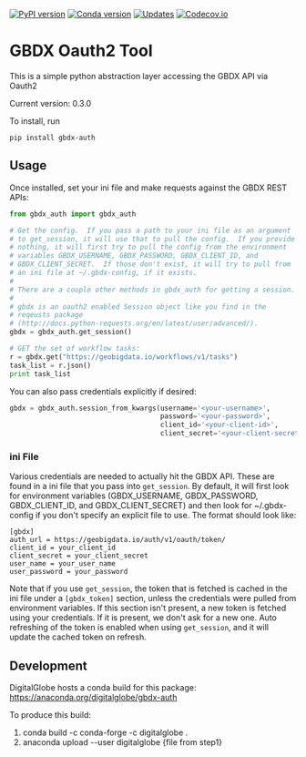 [![PyPI version](https://badge.fury.io/py/gbdx-auth.svg)](https://badge.fury.io/py/gbdx-auth)
[![Conda version](https://anaconda.org/digitalglobe/gbdx-auth/badges/version.svg)](https://anaconda.org/digitalglobe/gbdx-auth)
[![Updates](https://pyup.io/repos/github/TDG-Platform/gbdx-auth/shield.svg)](https://pyup.io/repos/github/TDG-Platform/gbdx-auth/)
[![Codecov.io](https://codecov.io/gh/TDG-Platform/gbdx-auth/branch/master/graph/badge.svg)](https://codecov.io/gh/TDG-Platform/gbdx-auth)

# GBDX Oauth2 Tool

This is a simple python abstraction layer accessing the GBDX API via Oauth2

Current version: 0.3.0

To install, run

```
pip install gbdx-auth
```


## Usage

Once installed, set your ini file and make requests against the GBDX REST APIs:

```python
from gbdx_auth import gbdx_auth

# Get the config.  If you pass a path to your ini file as an argument
# to get_session, it will use that to pull the config.  If you provide
# nothing, it will first try to pull the config from the environment
# variables GBDX_USERNAME, GBDX_PASSWORD, GBDX_CLIENT_ID, and
# GBDX_CLIENT_SECRET.  If those don't exist, it will try to pull from
# an ini file at ~/.gbdx-config, if it exists.
#
# There are a couple other methods in gbdx_auth for getting a session.
#
# gbdx is an oauth2 enabled Session object like you find in the
# reqeusts package
# (http://docs.python-requests.org/en/latest/user/advanced/).
gbdx = gbdx_auth.get_session()

# GET the set of workflow tasks:
r = gbdx.get("https://geobigdata.io/workflows/v1/tasks")
task_list = r.json()
print task_list
```

You can also pass credentials explicitly if desired:

```python
gbdx = gbdx_auth.session_from_kwargs(username='<your-username>',
                                     password='<your-password>',
                                     client_id='<your-client-id>',
                                     client_secret='<your-client-secret>')
```

### ini File

Various credentials are needed to actually hit the GBDX API.  These are found in a ini file that you pass into `get_session`.  By default, it will first look for environment variables (GBDX_USERNAME, GBDX_PASSWORD, GBDX_CLIENT_ID, and GBDX_CLIENT_SECRET) and then look for ~/.gbdx-config if you don't specify an explicit file to use.  The format should look like:

```
[gbdx]
auth_url = https://geobigdata.io/auth/v1/oauth/token/
client_id = your_client_id
client_secret = your_client_secret
user_name = your_user_name
user_password = your_password
```

Note that if you use `get_session`, the token that is fetched is cached in the ini file under  a `[gbdx_token]` section, unless the credentials were pulled from environment variables.  If this section isn't present, a new token is fetched using your credentials.  If it is present, we don't ask for a new one.  Auto refreshing of the token is enabled when using `get_session`, and it will update the cached token on refresh.


## Development

DigitalGlobe hosts a conda build for this package: https://anaconda.org/digitalglobe/gbdx-auth 

To produce this build:

1. conda build -c conda-forge -c digitalglobe .
2. anaconda upload --user digitalglobe {file from step1}


